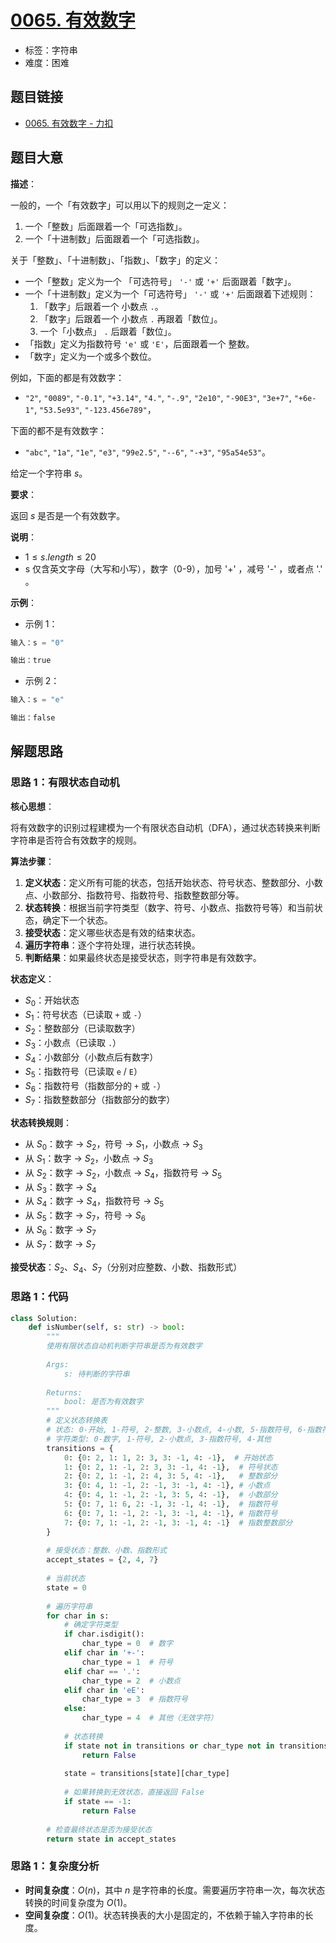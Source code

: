 # [0065. 有效数字](https://leetcode.cn/problems/valid-number/)

- 标签：字符串
- 难度：困难

## 题目链接

- [0065. 有效数字 - 力扣](https://leetcode.cn/problems/valid-number/)

## 题目大意

**描述**：

一般的，一个「有效数字」可以用以下的规则之一定义：

1. 一个「整数」后面跟着一个「可选指数」。
2. 一个「十进制数」后面跟着一个「可选指数」。

关于「整数」、「十进制数」、「指数」、「数字」的定义：

- 一个「整数」定义为一个 「可选符号」 `'-'` 或 `'+'` 后面跟着「数字」。
- 一个「十进制数」定义为一个「可选符号」 `'-'` 或 `'+'` 后面跟着下述规则：
   1. 「数字」后跟着一个 小数点 `.`。
   2. 「数字」后跟着一个 小数点 `.` 再跟着「数位」。
   3. 一个「小数点」 `.` 后跟着「数位」。
- 「指数」定义为指数符号 `'e'` 或 `'E'`，后面跟着一个 整数。
- 「数字」定义为一个或多个数位。

例如，下面的都是有效数字：

- `"2"`, `"0089"`, `"-0.1"`, `"+3.14"`, `"4."`, `"-.9"`, `"2e10"`, `"-90E3"`, `"3e+7"`, `"+6e-1"`, `"53.5e93"`, `"-123.456e789"`，

下面的都不是有效数字：

- `"abc"`, `"1a"`, `"1e"`, `"e3"`, `"99e2.5"`, `"--6"`, `"-+3"`, `"95a54e53"`。

给定一个字符串 $s$。

**要求**：

返回 $s$ 是否是一个有效数字。

**说明**：

- $1 \le s.length \le 20$
- s 仅含英文字母（大写和小写），数字（0-9），加号 '+' ，减号 '-' ，或者点 '.' 。

**示例**：

- 示例 1：

```python
输入：s = "0"

输出：true
```

- 示例 2：

```python
输入：s = "e"

输出：false
```

## 解题思路

### 思路 1：有限状态自动机

**核心思想**：

将有效数字的识别过程建模为一个有限状态自动机（DFA），通过状态转换来判断字符串是否符合有效数字的规则。

**算法步骤**：

1. **定义状态**：定义所有可能的状态，包括开始状态、符号状态、整数部分、小数点、小数部分、指数符号、指数符号、指数整数部分等。
2. **状态转换**：根据当前字符类型（数字、符号、小数点、指数符号等）和当前状态，确定下一个状态。
3. **接受状态**：定义哪些状态是有效的结束状态。
4. **遍历字符串**：逐个字符处理，进行状态转换。
5. **判断结果**：如果最终状态是接受状态，则字符串是有效数字。

**状态定义**：

- $S_0$：开始状态
- $S_1$：符号状态（已读取 `+` 或 `-`）
- $S_2$：整数部分（已读取数字）
- $S_3$：小数点（已读取 `.`）
- $S_4$：小数部分（小数点后有数字）
- $S_5$：指数符号（已读取 `e` / `E`）
- $S_6$：指数符号（指数部分的 `+` 或 `-`）
- $S_7$：指数整数部分（指数部分的数字）

**状态转换规则**：

- 从 $S_0$：数字 → $S_2$，符号 → $S_1$，小数点 → $S_3$
- 从 $S_1$：数字 → $S_2$，小数点 → $S_3$
- 从 $S_2$：数字 → $S_2$，小数点 → $S_4$，指数符号 → $S_5$
- 从 $S_3$：数字 → $S_4$
- 从 $S_4$：数字 → $S_4$，指数符号 → $S_5$
- 从 $S_5$：数字 → $S_7$，符号 → $S_6$
- 从 $S_6$：数字 → $S_7$
- 从 $S_7$：数字 → $S_7$

**接受状态**：$S_2$、$S_4$、$S_7$（分别对应整数、小数、指数形式）

### 思路 1：代码

```python
class Solution:
    def isNumber(self, s: str) -> bool:
        """
        使用有限状态自动机判断字符串是否为有效数字
        
        Args:
            s: 待判断的字符串
            
        Returns:
            bool: 是否为有效数字
        """
        # 定义状态转换表
        # 状态: 0-开始, 1-符号, 2-整数, 3-小数点, 4-小数, 5-指数符号, 6-指数符号, 7-指数整数
        # 字符类型: 0-数字, 1-符号, 2-小数点, 3-指数符号, 4-其他
        transitions = {
            0: {0: 2, 1: 1, 2: 3, 3: -1, 4: -1},  # 开始状态
            1: {0: 2, 1: -1, 2: 3, 3: -1, 4: -1},  # 符号状态
            2: {0: 2, 1: -1, 2: 4, 3: 5, 4: -1},   # 整数部分
            3: {0: 4, 1: -1, 2: -1, 3: -1, 4: -1}, # 小数点
            4: {0: 4, 1: -1, 2: -1, 3: 5, 4: -1},  # 小数部分
            5: {0: 7, 1: 6, 2: -1, 3: -1, 4: -1},  # 指数符号
            6: {0: 7, 1: -1, 2: -1, 3: -1, 4: -1}, # 指数符号
            7: {0: 7, 1: -1, 2: -1, 3: -1, 4: -1}  # 指数整数部分
        }
        
        # 接受状态：整数、小数、指数形式
        accept_states = {2, 4, 7}
        
        # 当前状态
        state = 0
        
        # 遍历字符串
        for char in s:
            # 确定字符类型
            if char.isdigit():
                char_type = 0  # 数字
            elif char in '+-':
                char_type = 1  # 符号
            elif char == '.':
                char_type = 2  # 小数点
            elif char in 'eE':
                char_type = 3  # 指数符号
            else:
                char_type = 4  # 其他（无效字符）
            
            # 状态转换
            if state not in transitions or char_type not in transitions[state]:
                return False
            
            state = transitions[state][char_type]
            
            # 如果转换到无效状态，直接返回 False
            if state == -1:
                return False
        
        # 检查最终状态是否为接受状态
        return state in accept_states
```

### 思路 1：复杂度分析

- **时间复杂度**：$O(n)$，其中 $n$ 是字符串的长度。需要遍历字符串一次，每次状态转换的时间复杂度为 $O(1)$。
- **空间复杂度**：$O(1)$。状态转换表的大小是固定的，不依赖于输入字符串的长度。
